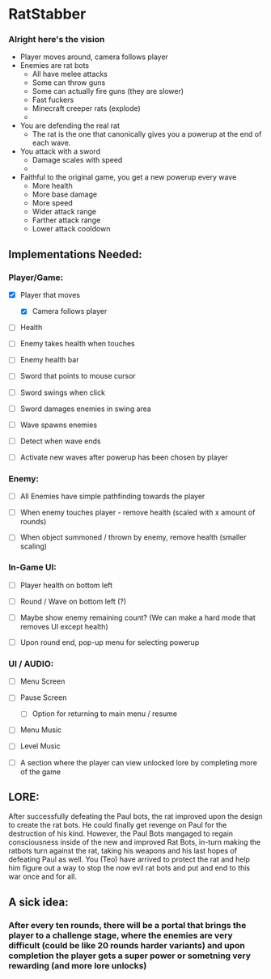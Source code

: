 # RatStabber

### Alright here's the vision

- Player moves around, camera follows player
- Enemies are rat bots
    - All have melee attacks
    - Some can throw guns
    - Some can actually fire guns (they are slower)
    - Fast fuckers
    - Minecraft creeper rats (explode)
    - 
- You are defending the real rat
    - The rat is the one that canonically gives you a powerup at the end of each wave.
- You attack with a sword
    - Damage scales with speed
    - 
- Faithful to the original game, you get a new powerup every wave
    - More health
    - More base damage
    - More speed
    - Wider attack range
    - Farther attack range
    - Lower attack cooldown 



## Implementations Needed:

### Player/Game:
- [x] Player that moves
    - [x] Camera follows player
- [ ] Health
- [ ] Enemy takes health when touches
- [ ] Enemy health bar
- [ ] Sword that points to mouse cursor
- [ ] Sword swings when click
- [ ] Sword damages enemies in swing area
- [ ] Wave spawns enemies
- [ ] Detect when wave ends
- [ ] Activate new waves after powerup has been chosen by player


### Enemy:
- [ ] All Enemies have simple pathfinding towards the player
- [ ] When enemy touches player - remove health (scaled with x amount of rounds)
- [ ] When object summoned / thrown by enemy, remove health (smaller scaling)



### In-Game UI:
- [ ] Player health on bottom left
- [ ] Round / Wave on bottom left (?)
- [ ] Maybe show enemy remaining count? (We can make a hard mode that removes UI except health)
- [ ] Upon round end, pop-up menu for selecting powerup


### UI / AUDIO:
- [ ] Menu Screen
- [ ] Pause Screen
    - [ ] Option for returning to main menu / resume
- [ ] Menu Music
- [ ] Level Music
- [ ] A section where the player can view unlocked lore by completing more of the game

      

## LORE:
After successfully defeating the Paul bots, the rat improved upon the design to create the rat bots. He could finally get revenge on Paul for the destruction of his kind. However, the Paul Bots mangaged to regain consciousness inside of the new and improved Rat Bots, in-turn making the ratbots turn against the rat, taking his weapons and his last hopes of defeating Paul as well. You (Teo) have arrived to protect the rat and help him figure out a way to stop the now evil rat bots and put and end to this war once and for all.





## A sick idea:
### After every ten rounds, there will be a portal that brings the player to a challenge stage, where the enemies are very difficult (could be like 20 rounds harder variants) and upon completion the player gets a super power or sometning very rewarding (and more lore unlocks)
